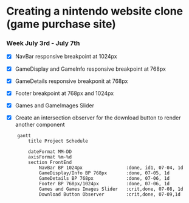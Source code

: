 # Creating a nintendo website clone (game purchase site)

### Week July 3rd - July 7th
- [x] NavBar responsive breakpoint at 1024px
- [x] GameDisplay and GameInfo responsive breakpoint at 768px
- [x] GameDetails responsive breakponit at 768px 
- [x] Footer breakpoint at 768px and 1024px
- [x] Games and GameImages Slider
- [x] Create an intersection observer for the download button to render another component


```mermaid
    gantt
        title Project Schedule
        
        dateFormat MM-DD
        axisFormat %m-%d
        section FrontEnd
            NavBar BP 1024px                :done, id1, 07-04, 1d
            GameDisplay/Info BP 768px       :done, 07-05, 1d
            GameDetails BP 768px            :done, 07-06, 1d
            Footer BP 768px/1024px          :done, 07-06, 1d
            Games and Games Images Slider   :crit,done, 07-08, 1d
            Download Button Observer        :crit,done, 07-09,1d
```